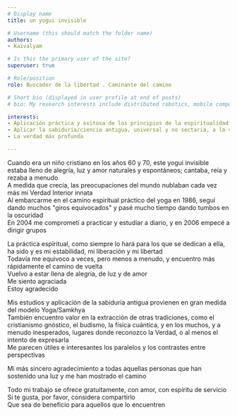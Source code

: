 ```yaml
---
# Display name
title: un yogui invisible

# Username (this should match the folder name)
authors:
- Kaivalyam

# Is this the primary user of the site?
superuser: true

# Role/position
role: Buscador de la libertad . Caminante del camino

# Short bio (displayed in user profile at end of posts)
# bio: My research interests include distributed robotics, mobile computing and programmable matter.

interests:
- Aplicación práctica y exitosa de los principios de la espiritualidad
- Aplicar la sabiduría/ciencia antigua, universal y no sectaria, a la vida moderna
- La verdad más profunda

---
```


Cuando era un niño cristiano en los años 60 y 70, este yogui invisible estaba lleno de alegría, luz y amor naturales y espontáneos; cantaba, reía y rezaba a menudo\
A medida que crecía, las preocupaciones del mundo nublaban cada vez más mi Verdad Interior innata\
Al embarcarme en el camino espiritual práctico del yoga en 1986, seguí dando muchos "giros equivocados" y pasé mucho tiempo dando tumbos en la oscuridad\
En 2004 me comprometí a practicar y estudiar a diario, y en 2006 empecé a dirigir grupos

La práctica espiritual, como siempre lo hará para los que se dedican a ella, ha sido y es mi estabilidad, mi liberación y mi libertad\
Todavía me equivoco a veces, pero menos a menudo, y encuentro más rápidamente el camino de vuelta\
Vuelvo a estar llena de alegría, de luz y de amor\
Me siento agraciada\
Estoy agradecido

Mis estudios y aplicación de la sabiduría antigua provienen en gran medida del modelo Yoga/Samkhya\
También encuentro valor en la extracción de otras tradiciones, como el cristianismo gnóstico, el budismo, la física cuántica, y en los muchos, y a menudo inesperados, lugares donde reconozco la Verdad, o al menos el intento de expresarla\
Me parecen útiles e interesantes los paralelos y los contrastes entre perspectivas

Mi más sincero agradecimiento a todas aquellas personas que han sostenido una luz y me han mostrado el camino

Todo mi trabajo se ofrece gratuitamente, con amor, con espíritu de servicio\
Si te gusta, por favor, considera compartirlo\
Que sea de beneficio para aquellos que lo encuentren

